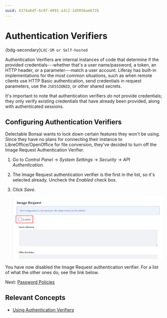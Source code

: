 ```yaml
---
uuid: 4374a6df-6c9f-4991-a3c2-1d5056ae672b
---
```

# Authentication Verifiers

{bdg-secondary}`LXC-SM or Self-hosted`

Authentication Verifiers are internal instances of code that determine if the provided credentials---whether that's a user name/password, a token, an HTTP header, or a parameter---match a user account. Liferay has built-in implementations for the most common situations, such as when remote clients use HTTP Basic authentication, send credentials in request parameters, use the `JSESSIONID`, or other shared secrets. 

It's important to note that authentication verifiers _do not_ provide credentials; they only verify existing credentials that have already been provided, along with authenticated sessions. 

## Configuring Authentication Verifiers

Delectable Bonsai wants to lock down certain features they won't be using. Since they have no plans for connecting their instance to LibreOffice/OpenOffice for file conversion, they've decided to turn off the Image Request Authentication Verifier. 

1. Go to _Control Panel_ &rarr; _System Settings_ &rarr; _Security_ &rarr; _API Authentication_. 

1. The Image Request authentication verifier is the first in the list, so it's selected already. Uncheck the _Enabled_ check box. 

1. Click _Save_. 

   ![The Image Request authentication verifier is used only by LibreOffice.](./authentication-verifiers/images/01.png)

You have now disabled the Image Request authentication verifier. For a list of what the other ones do, see the link below. 

Next: [Password Policies](./password-policies.md)

## Relevant Concepts

- [Using Authentication Verifiers](https://learn.liferay.com/w/dxp/installation-and-upgrades/securing-liferay/securing-web-services/using-authentication-verifiers)
